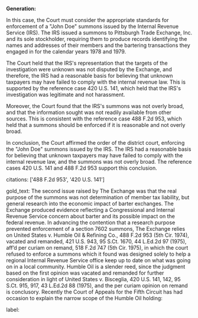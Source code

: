 **Generation:**


In this case, the Court must consider the appropriate standards for enforcement of a "John Doe" summons issued by the Internal Revenue Service (IRS). The IRS issued a summons to Pittsburgh Trade Exchange, Inc. and its sole stockholder, requiring them to produce records identifying the names and addresses of their members and the bartering transactions they engaged in for the calendar years 1978 and 1979.

The Court held that the IRS's representation that the targets of the investigation were unknown was not disputed by the Exchange, and therefore, the IRS had a reasonable basis for believing that unknown taxpayers may have failed to comply with the internal revenue law. This is supported by the reference case 420 U.S. 141, which held that the IRS's investigation was legitimate and not harassment.

Moreover, the Court found that the IRS's summons was not overly broad, and that the information sought was not readily available from other sources. This is consistent with the reference case 488 F.2d 953, which held that a summons should be enforced if it is reasonable and not overly broad.

In conclusion, the Court affirmed the order of the district court, enforcing the "John Doe" summons issued by the IRS. The IRS had a reasonable basis for believing that unknown taxpayers may have failed to comply with the internal revenue law, and the summons was not overly broad. The reference cases 420 U.S. 141 and 488 F.2d 953 support this conclusion.



citations: ['488 F.2d 953', '420 U.S. 141']

gold_text: The second issue raised by The Exchange was that the real purpose of the summons was not determination of member tax liability, but general research into the economic impact of barter exchanges. The Exchange produced evidence reflecting a Congressional and Internal Revenue Service concern about barter and its possible impact on the federal revenue. In advancing the contention that a research purpose prevented enforcement of a section 7602 summons, The Exchange relies on United States v. Humble Oil & Refining Co., 488 F.2d 953 (5th Cir. 1974), vacated and remanded, 421 U.S. 943, 95 S.Ct. 1670, 44 L.Ed.2d 97 (1975), aff’d per curiam on remand, 518 F.2d 747 (5th Cir. 1975), in which the court refused to enforce a summons which it found was designed solely to help a regional Internal Revenue Service office keep up to date on what was going on in a local community. Humble Oil is a slender reed, since the judgment based on the first opinion was vacated and remanded for further consideration in light of United States v. Bisceglia, 420 U.S. 141, 142, 95 S.Ct. 915, 917, 43 L.Ed.2d 88 (1975), and the per curiam opinion on remand is conclusory. Recently the Court of Appeals for the Fifth Circuit has had occasion to explain the narrow scope of the Humble Oil holding:

label: 